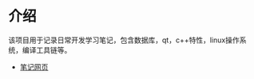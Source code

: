 # 介绍

该项目用于记录日常开发学习笔记，包含数据库，qt，c++特性，linux操作系统，编译工具链等。

- [笔记网页](https://spite-triangle.github.io/cpp_notes/)


